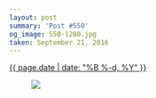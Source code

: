```yaml
---
layout: post
summary: 'Post #550'
og_image: 550-1280.jpg
taken: September 21, 2016
---
```


<div class="post">
 <time>
  <a href="/550">
   {{ page.date | date: "%B %-d, %Y" }}
  </a>
 </time>
 <a href="/550">
  <figure data-taken="9/21/2016">
   <img sizes="(min-width: 700px) 50vw, calc(100vw - 2rem)" src="{{ site.assets_url }}/550-640.jpg" srcset="{{ site.assets_url }}/550-320.jpg 320w, {{ site.assets_url }}/550-640.jpg 640w, {{ site.assets_url }}/550-960.jpg 960w, {{ site.assets_url }}/550-1280.jpg 1280w"/>
  </figure>
 </a>
</div>
